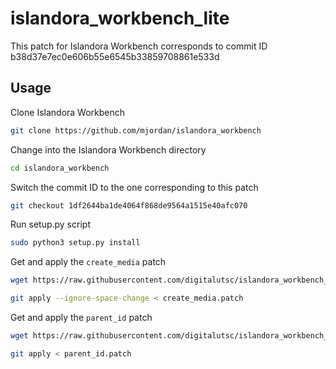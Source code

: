 # islandora_workbench_lite

This patch for Islandora Workbench corresponds to commit ID b38d37e7ec0e606b55e6545b33859708861e533d

## Usage
Clone Islandora Workbench
```bash
git clone https://github.com/mjordan/islandora_workbench
```

Change into the Islandora Workbench directory
```bash
cd islandora_workbench
```

Switch the commit ID to the one corresponding to this patch
```bash
git checkout 1df2644ba1de4064f868de9564a1515e40afc070
```

Run setup.py script
```bash
sudo python3 setup.py install
```

Get and apply the `create_media` patch
```bash
wget https://raw.githubusercontent.com/digitalutsc/islandora_workbench_lite/2023_nov/create_media.patch
```
```bash
git apply --ignore-space-change < create_media.patch
```

Get and apply the `parent_id` patch

```bash
wget https://raw.githubusercontent.com/digitalutsc/islandora_workbench_lite/2023_nov/parent_id.patch
```

```bash
git apply < parent_id.patch
```


